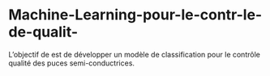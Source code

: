 # Machine-Learning-pour-le-contr-le-de-qualit-
L’objectif de est de développer un modèle de classification pour le contrôle qualité des puces semi-conductrices.
